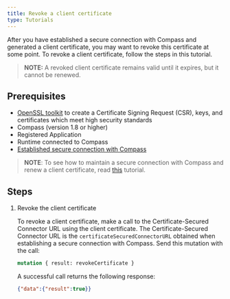 ```yaml
---
title: Revoke a client certificate
type: Tutorials
---
```


After you have established a secure connection with Compass and generated a client certificate, you may want to revoke this certificate at some point. To revoke a client certificate, follow the steps in this tutorial.

> **NOTE:** A revoked client certificate remains valid until it expires, but it cannot be renewed.

## Prerequisites

- [OpenSSL toolkit](https://www.openssl.org/docs/man1.0.2/apps/openssl.html) to create a Certificate Signing Request (CSR), keys, and certificates which meet high security standards
- Compass (version 1.8 or higher)
- Registered Application
- Runtime connected to Compass
- [Established secure connection with Compass](#tutorials-establish-a-secure-connection-with-compass)

> **NOTE**: To see how to maintain a secure connection with Compass and renew a client certificate, read [this](#tutorials-maintain-a-secure-connection-with-compass) tutorial.

## Steps

1. Revoke the client certificate

    To revoke a client certificate, make a call to the Certificate-Secured Connector URL using the client certificate. 
    The Certificate-Secured Connector URL is the `certificateSecuredConnectorURL` obtained when establishing a secure connection with Compass.
    Send this mutation with the call:
    
    ```graphql
    mutation { result: revokeCertificate }
    ``` 

    A successful call returns the following response:
    
    ```json
    {"data":{"result":true}}
    ```
